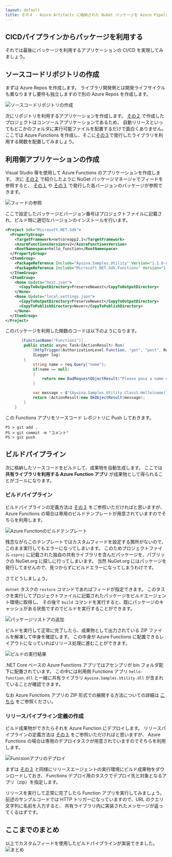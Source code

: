 ```yaml
---
layout: default
title: その４ - Azure Artifacts に格納された NuGet パッケージを Azure Pipeline から取得する
---
```


## CICDパイプラインからパッケージを利用する

それでは最後にパッケージを利用するアプリケーションの CI/CD を実現してみましょう。

## ソースコードリポジトリの作成

まずは Azure Repos を作成します。
ライブラリ開発側とは開発ライフサイクルも異なりますし要件も独立しますので別の Azure Repos を作成します。

![ソースコードリポジトリの作成](./images/create-repo.png)

次にリポジトリを利用するアプリケーションを作成します。
[その２](./contents2.md) で作成したプロジェクトはコンソールアプリケーションであるため、
自動リリースといってもどこかのフォルダに実行可能ファイルを配置するだけで面白くありません。
ここでは Azure Functions を作成し、そこに[その３](./contents3.md)で発行したライブラリを利用する関数を配置してみましょう。

## 利用側アプリケーションの作成

Visual Studio 等を使用して Azure Functions のアプリケーションを作成します。
次に [その２](./contents2.md) で紹介したように NuGet パッケージマネージャでフィードを参照すると、
[その１](./contents1.md) や [その３](./contents2.md) で発行した各バージョンのパッケージが参照できます。

![フィードの参照](./images/refer-custom-feed.png)

ここで設定したパッケージとバージョン番号はプロジェクトファイルに記載され、ビルド時に適切なバージョンのインストールを行います。

```xml
<Project Sdk="Microsoft.NET.Sdk">
  <PropertyGroup>
    <TargetFramework>netcoreapp2.1</TargetFramework>
    <AzureFunctionsVersion>v2</AzureFunctionsVersion>
    <RootNamespace>hello_function</RootNamespace>
  </PropertyGroup>
  <ItemGroup>
    <PackageReference Include="Ayuina.Samples.Utility" Version="1.1.0-CI-20190522-041524" />
    <PackageReference Include="Microsoft.NET.Sdk.Functions" Version="1.0.28" />
  </ItemGroup>
  <ItemGroup>
    <None Update="host.json">
      <CopyToOutputDirectory>PreserveNewest</CopyToOutputDirectory>
    </None>
    <None Update="local.settings.json">
      <CopyToOutputDirectory>PreserveNewest</CopyToOutputDirectory>
      <CopyToPublishDirectory>Never</CopyToPublishDirectory>
    </None>
  </ItemGroup>
</Project>
```

このパッケージを利用した関数のコードは以下のようになります。

```csharp
       [FunctionName("Function1")]
        public static async Task<IActionResult> Run(
            [HttpTrigger(AuthorizationLevel.Function, "get", "post", Route = null)] HttpRequest  req, 
            ILogger log)
        {
            string name = req.Query["name"];
            if(name == null)
            {
                return new BadRequestObjectResult("Please pass a name on the query string or in the request body");
            }

            var message = $"{Ayuina.Samples.Utility.Class1.Hello(name)}";
            return (ActionResult)new OkObjectResult(message);
        }
    }
```

この Functions アプリをソースコード レポジトリに Push しておきます。

```pwsh
PS > git add .
PS > git commit -m "コメント"
PS > git push
```

## ビルドパイプライン

次に格納したソースコードをビルドして、成果物を自動生成します。
ここでは **共有ライブラリを利用する Azure Function アプリ** が成果物として得られることがゴールになります。

### ビルドパイプライン

ビルドパイプラインの定義方法は [その３](./contents3.md) をご参照いただければと思いますが、Azure Functions の場合は専用のビルドテンプレートが用意されていますのでそちらを利用します。

![Azure Functionのビルドテンプレート](./images/build-template-for-function-asis.png)

残念ながらこのテンプレートではカスタムフィードを設定する箇所がないので、このまま実行してもエラーになってしまいます。
このためプロジェクトファイル `csproj` に記載された独自の共有ライブラリを含んだパッケージを、パブリックの NuGet.org に探しに行ってしまいます。
当然 NuGet.org にはパッケージを発行してませんので、見つからずにビルドエラーになってしまうわけです。

さてどうしましょう。

`dotnet` タスクの `restore` コマンドであればフィードが指定できます。
このタスクを実行してプロジェクトファイルに記載されたパッケージをビルドエージェント環境に取得し、
その後で `build` コマンドを実行すると、既にパッケージのキャッシュがある状態ですのでビルドを実行することができます。

![パッケージリストアの追加](./images/add-restore-task.png)

ビルドを実行して正常に完了したら、成果物として出力されている ZIP ファイルを解凍して中身を確認します。
この中身が Azure Functions に配置できるレイアウトになっていればリリース処理に進むことができます。

![ビルドの実行結果](./images/function-build-artifact.png)

.NET Core ベースの Azure Functions アプリではアセンブリが bin フォルダ配下に配置されています。
この中には利用側 Functions アプリ `hello-function.dll` と一緒に共有ライブラリ `Ayuina.Samples.Utility.dll` が含まれていることが確認できます。

なお Azure Functions アプリの ZIP 形式での展開する方法についての詳細は
[こちら](https://docs.microsoft.com/ja-jp/azure/azure-functions/deployment-zip-push)
をご参照ください。

### リリースパイプライン定義の作成

ビルド成果物ができたらそれを Azure Function にデプロイします。
リリースパイプラインの定義方法は [その３](./contents3.md) をご参照いただければと思いますが、
Azure Functions の場合は専用のデプロイタスクが用意されていますのでそちらを利用します。

![Funcsionアプリのデプロイ](./images/release-function-app-cicd.png)

まずは [その３](./contents3.md) と同様にリリースエージェントの実行環境にビルド成果物をダウンロードしておき、
Functions デプロイ用のタスクでデプロイ先と対象となるアプリ（zip）を指定します。

リリースを実行して正常に完了したら Function アプリを実行してみましょう。
前述のサンプルコードでは HTTP トリガーになっていますので、URL のクエリ文字列に名前を入力すると、
共有ライブラリ内に実装されたメッセージが返ってくるはずです。


## ここまでのまとめ

以上でカスタムフィードを使用したビルドパイプラインが実装できました。
![まとめ](./images/package-management-workflow-restore-package-cicd.png)

